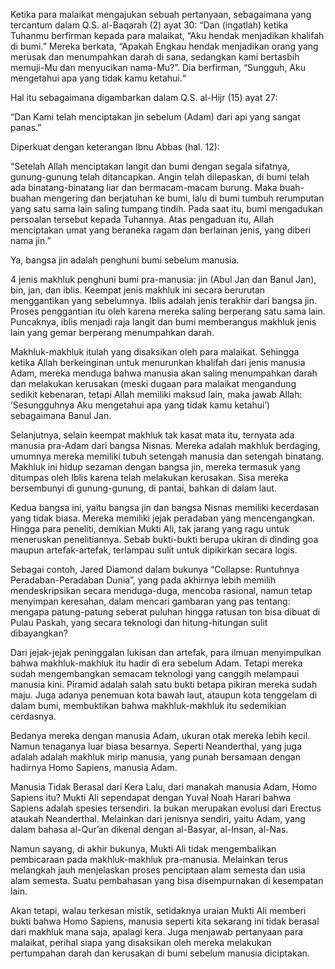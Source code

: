 Ketika para malaikat mengajukan sebuah pertanyaan, sebagaimana yang tercantum dalam Q.S. al-Baqarah (2) ayat 30: “Dan (ingatlah) ketika Tuhanmu berfirman kepada para malaikat, “Aku hendak menjadikan khalifah di bumi.” Mereka berkata, “Apakah Engkau hendak menjadikan orang yang merusak dan menumpahkan darah di sana, sedangkan kami bertasbih memuji-Mu dan menyucikan nama-Mu?”. Dia berfirman, “Sungguh, Aku mengetahui apa yang tidak kamu ketahui.“

Hal itu sebagaimana digambarkan dalam Q.S. al-Hijr (15) ayat 27:

“Dan Kami telah menciptakan jin sebelum (Adam) dari api yang sangat panas.”

Diperkuat dengan keterangan Ibnu Abbas (hal. 12):

“Setelah Allah menciptakan langit dan bumi dengan segala sifatnya, gunung-gunung telah ditancapkan. Angin telah dilepaskan, di bumi telah ada binatang-binatang liar dan bermacam-macam burung. Maka buah-buahan mengering dan berjatuhan ke bumi, lalu di bumi tumbuh rerumputan yang satu sama lain saling tumpang tindih. Pada saat itu, bumi mengadukan persoalan tersebut kepada Tuhannya. Atas pengaduan itu, Allah menciptakan umat yang beraneka ragam dan berlainan jenis, yang diberi nama jin.”

Ya, bangsa jin adalah penghuni bumi sebelum manusia. 

4 jenis makhluk penghuni bumi pra-manusia: jin (Abul Jan dan Banul Jan), bin, jan, dan iblis. Keempat jenis makhluk ini secara berurutan menggantikan yang sebelumnya. Iblis adalah jenis terakhir dari bangsa jin. Proses penggantian itu oleh karena mereka saling berperang satu sama lain. Puncaknya, iblis menjadi raja langit dan bumi memberangus makhluk jenis lain yang gemar berperang menumpahkan darah.

Makhluk-makhluk itulah yang disaksikan oleh para malaikat. Sehingga ketika Allah berkeinginan untuk menurunkan khalifah dari jenis manusia Adam, mereka menduga bahwa manusia akan saling menumpahkan darah dan melakukan kerusakan (meski dugaan para malaikat mengandung sedikit kebenaran, tetapi Allah memiliki maksud lain, maka jawab Allah: ‘Sesungguhnya Aku mengetahui apa yang tidak kamu ketahui’) sebagaimana Banul Jan.

Selanjutnya, selain keempat makhluk tak kasat mata itu, ternyata ada manusia pra-Adam dari bangsa Nisnas. Mereka adalah makhluk berdaging, umumnya mereka memiliki tubuh setengah manusia dan setengah binatang. Makhluk ini hidup sezaman dengan bangsa jin, mereka termasuk yang ditumpas oleh Iblis karena telah melakukan kerusakan. Sisa mereka bersembunyi di gunung-gunung, di pantai, bahkan di dalam laut.

Kedua bangsa ini, yaitu bangsa jin dan bangsa Nisnas memiliki kecerdasan yang tidak biasa. Mereka memiliki jejak peradaban yang mencengangkan. Hingga para peneliti, demikian Mukti Ali, tak jarang yang ragu untuk meneruskan penelitiannya. Sebab bukti-bukti berupa ukiran di dinding goa maupun artefak-artefak, terlampau sulit untuk dipikirkan secara logis.

Sebagai contoh, Jared Diamond dalam bukunya “Collapse: Runtuhnya Peradaban-Peradaban Dunia”, yang pada akhirnya lebih memilih mendeskripsikan secara menduga-duga, mencoba rasional, namun tetap menyimpan keresahan, dalam mencari gambaran yang pas tentang: mengapa patung-patung seberat puluhan hingga ratusan ton bisa dibuat di Pulau Paskah, yang secara teknologi dan hitung-hitungan sulit dibayangkan?

Dari jejak-jejak peninggalan lukisan dan artefak, para ilmuan menyimpulkan bahwa makhluk-makhluk itu hadir di era sebelum Adam. Tetapi mereka sudah mengembangkan semacam teknologi yang canggih melampaui manusia kini. Piramid adalah salah satu bukti betapa pikiran mereka sudah maju. Juga adanya penemuan kota bawah laut, ataupun kota tenggelam di dalam bumi, membuktikan bahwa makhluk-makhluk itu sedemikian cerdasnya.

Bedanya mereka dengan manusia Adam, ukuran otak mereka lebih kecil. Namun tenaganya luar biasa besarnya. Seperti Neanderthal, yang juga adalah adalah makhluk mirip manusia, yang punah bersamaan dengan hadirnya Homo Sapiens, manusia Adam.

Manusia Tidak Berasal dari Kera
Lalu, dari manakah manusia Adam, Homo Sapiens itu? Mukti Ali sependapat dengan Yuval Noah Harari bahwa Sapiens adalah spesies tersendiri. Ia bukan merupakan evolusi dari Erectus ataukah Neanderthal. Melainkan dari jenisnya sendiri, yaitu Adam, yang dalam bahasa al-Qur’an dikenal dengan al-Basyar, al-Insan, al-Nas.

Namun sayang, di akhir bukunya, Mukti Ali tidak mengembalikan pembicaraan pada makhluk-makhluk pra-manusia. Melainkan terus melangkah jauh menjelaskan proses penciptaan alam semesta dan usia alam semesta. Suatu pembahasan yang bisa disempurnakan di kesempatan lain.

Akan tetapi, walau terkesan mistik, setidaknya uraian Mukti Ali memberi bukti bahwa Homo Sapiens, manusia seperti kita sekarang ini tidak berasal dari makhluk mana saja, apalagi kera. Juga menjawab pertanyaan para malaikat, perihal siapa yang disaksikan oleh mereka melakukan pertumpahan darah dan kerusakan di bumi sebelum manusia diciptakan.

